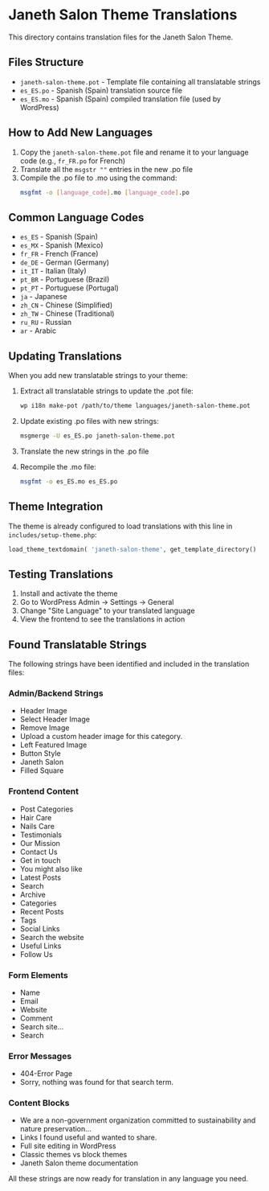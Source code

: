 # Janeth Salon Theme Translations

This directory contains translation files for the Janeth Salon Theme.

## Files Structure

- `janeth-salon-theme.pot` - Template file containing all translatable strings
- `es_ES.po` - Spanish (Spain) translation source file
- `es_ES.mo` - Spanish (Spain) compiled translation file (used by WordPress)

## How to Add New Languages

1. Copy the `janeth-salon-theme.pot` file and rename it to your language code (e.g., `fr_FR.po` for French)
2. Translate all the `msgstr ""` entries in the new .po file
3. Compile the .po file to .mo using the command:
   ```bash
   msgfmt -o [language_code].mo [language_code].po
   ```

## Common Language Codes

- `es_ES` - Spanish (Spain)
- `es_MX` - Spanish (Mexico)
- `fr_FR` - French (France)
- `de_DE` - German (Germany)
- `it_IT` - Italian (Italy)
- `pt_BR` - Portuguese (Brazil)
- `pt_PT` - Portuguese (Portugal)
- `ja` - Japanese
- `zh_CN` - Chinese (Simplified)
- `zh_TW` - Chinese (Traditional)
- `ru_RU` - Russian
- `ar` - Arabic

## Updating Translations

When you add new translatable strings to your theme:

1. Extract all translatable strings to update the .pot file:
   ```bash
   wp i18n make-pot /path/to/theme languages/janeth-salon-theme.pot
   ```
   
2. Update existing .po files with new strings:
   ```bash
   msgmerge -U es_ES.po janeth-salon-theme.pot
   ```

3. Translate the new strings in the .po file

4. Recompile the .mo file:
   ```bash
   msgfmt -o es_ES.mo es_ES.po
   ```

## Theme Integration

The theme is already configured to load translations with this line in `includes/setup-theme.php`:

```php
load_theme_textdomain( 'janeth-salon-theme', get_template_directory() . '/languages' );
```

## Testing Translations

1. Install and activate the theme
2. Go to WordPress Admin → Settings → General
3. Change "Site Language" to your translated language
4. View the frontend to see the translations in action

## Found Translatable Strings

The following strings have been identified and included in the translation files:

### Admin/Backend Strings
- Header Image
- Select Header Image
- Remove Image
- Upload a custom header image for this category.
- Left Featured Image
- Button Style
- Janeth Salon
- Filled Square

### Frontend Content
- Post Categories
- Hair Care
- Nails Care
- Testimonials
- Our Mission
- Contact Us
- Get in touch
- You might also like
- Latest Posts
- Search
- Archive
- Categories
- Recent Posts
- Tags
- Social Links
- Search the website
- Useful Links
- Follow Us

### Form Elements
- Name
- Email
- Website
- Comment
- Search site...
- Search

### Error Messages
- 404-Error Page
- Sorry, nothing was found for that search term.

### Content Blocks
- We are a non-government organization committed to sustainability and nature preservation...
- Links I found useful and wanted to share.
- Full site editing in WordPress
- Classic themes vs block themes
- Janeth Salon theme documentation

All these strings are now ready for translation in any language you need.